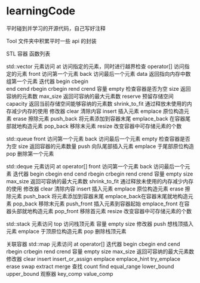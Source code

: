 # learningCode
平时碰到并学习的开源代码，自己写好注释

Tool 文件夹中积累平时一些 api 的封装


STL 容器 函数列表

std::vector
  元素访问
    at                  访问指定的元素，同时进行越界检查
    operator[]          访问指定的元素
    front               访问第一个元素
    back                访问最后一个元素
    data                返回指向内存中数组第一个元素
  迭代器
    begin   cbegin      
    end     cend
    rbegin  crbegin
    rend    crend
  容量
    empty               检查容器是否为空
    size                返回容纳的元素数
    max_size            返回可容纳的最大元素数
    reserve             预留存储空间
    capacity            返回当前存储空间能够容纳的元素数
    shrink_to_fit       通过释放未使用的内存减少内存的使用
  修改器
    clear               清除内容
    insert              插入元素
    emplace             原位构造元素
    erase               擦除元素
    push_back           将元素添加到容器末尾
    emplace_back        在容器尾部就地构造元素
    pop_back            移除末元素
    resize              改变容器中可存储元素的个数

std::queue
    front       访问第一个元素
    back        访问最后一个元素
    empty       检查容器是否为空
    size        返回容器的元素数量
    push        向队尾部插入元素
    emplace     于尾部原位构造
    pop         删除第一个元素

std::deque
  元素访问
    at
    operator[]
    front       访问第一个元素
    back        访问最后一个元素
  迭代器
    begin   cbegin
    end     cend
    rbegin  crbegin
    rend    crend
  容量
    empty
    size
    max_size    返回可容纳的最大元素数
    shrink_to_fit   通过释放未使用的内存减少内存的使用
  修改器
    clear       清除内容
    insert      插入元素
    emplace     原位构造元素
    erase       擦除元素
    push_back   将元素添加到容器末尾
    emplace_back在容器末尾就地构造元素
    pop_back    移除末元素
    push_front  插入元素到容器起始
    emplace_front 在容器头部就地构造元素
    pop_front   移除首元素
    resize      改变容器中可存储元素的个数

std::stack
  元素访问
    top         访问栈顶元素
  容量
    empty
    size
  修改器
    push        想栈顶插入元素
    emplace     于顶原位构造元素
    pop         删除栈顶元素

关联容器
std::map
  元素访问
    at
    operator[]
  迭代器
    begin   cbegin
    end     cend
    rbegin  crbegin
    rend    crend
  容量
    empty
    size
    max_size            返回可容纳的最大元素数
  修改器
    clear
    insert
    insert_or_assign
    emplace
    emplace_hint
    try_emplace
    erase
    swap
    extract
    merge
  查找
    count
    find
    equal_range
    lower_bound
    upper_bound
  观察器
    key_comp
    value_comp